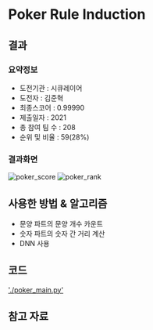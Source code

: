 # Poker Rule Induction
## 결과

### 요약정보

- 도전기관 : 시큐레이어
- 도전자 : 김준혁
- 최종스코어 : 0.99990 
- 제출일자 : 2021
- 총 참여 팀 수 : 208
- 순위 및 비율 : 59(28%)

### 결과화면
![poker_score](https://user-images.githubusercontent.com/54340339/115495255-3c991880-a2a2-11eb-9e22-817589a4af3a.PNG)
![poker_rank](https://user-images.githubusercontent.com/54340339/115495278-4589ea00-a2a2-11eb-8caf-7f698dab3f09.PNG)


## 사용한 방법 & 알고리즘

- 문양 파트의 문양 개수 카운트
- 숫자 파트의 숫자 간 거리 계산
- DNN 사용

## 코드
['./poker_main.py'](./poker_main.py)


## 참고 자료
